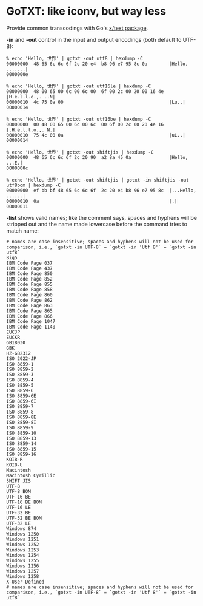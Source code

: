 # GoTXT: like iconv, but way less

Provide common transcodings with Go's [x/text package](https://pkg.go.dev/golang.org/x/text).

**-in** and **-out** control in the input and output encodings (both default to UTF-8):

```none
% echo 'Hello, 世界' | gotxt -out utf8 | hexdump -C
00000000  48 65 6c 6c 6f 2c 20 e4  b8 96 e7 95 8c 0a        |Hello, .......|
0000000e
```

```none
% echo 'Hello, 世界' | gotxt -out utf16le | hexdump -C
00000000  48 00 65 00 6c 00 6c 00  6f 00 2c 00 20 00 16 4e  |H.e.l.l.o.,. ..N|
00000010  4c 75 0a 00                                       |Lu..|
00000014
```

```none
% echo 'Hello, 世界' | gotxt -out utf16be | hexdump -C
00000000  00 48 00 65 00 6c 00 6c  00 6f 00 2c 00 20 4e 16  |.H.e.l.l.o.,. N.|
00000010  75 4c 00 0a                                       |uL..|
00000014
```

```none
% echo 'Hello, 世界' | gotxt -out shiftjis | hexdump -C
00000000  48 65 6c 6c 6f 2c 20 90  a2 8a 45 0a              |Hello, ...E.|
0000000c
```

```none
% echo 'Hello, 世界' | gotxt -out shiftjis | gotxt -in shiftjis -out utf8bom | hexdump -C
00000000  ef bb bf 48 65 6c 6c 6f  2c 20 e4 b8 96 e7 95 8c  |...Hello, ......|
00000010  0a                                                |.|
00000011
```

**-list** shows valid names; like the comment says, spaces and hyphens will be stripped out and the name made lowercase before the command tries to match name:

```none
# names are case insensitive; spaces and hyphens will not be used for comparison, i.e., `gotxt -in UTF-8` = `gotxt -in 'Utf 8'` = `gotxt -in utf8`
Big5
IBM Code Page 037
IBM Code Page 437
IBM Code Page 850
IBM Code Page 852
IBM Code Page 855
IBM Code Page 858
IBM Code Page 860
IBM Code Page 862
IBM Code Page 863
IBM Code Page 865
IBM Code Page 866
IBM Code Page 1047
IBM Code Page 1140
EUCJP
EUCKR
GB18030
GBK
HZ-GB2312
ISO 2022-JP
ISO 8859-1
ISO 8859-2
ISO 8859-3
ISO 8859-4
ISO 8859-5
ISO 8859-6
ISO 8859-6E
ISO 8859-6I
ISO 8859-7
ISO 8859-8
ISO 8859-8E
ISO 8859-8I
ISO 8859-9
ISO 8859-10
ISO 8859-13
ISO 8859-14
ISO 8859-15
ISO 8859-16
KOI8-R
KOI8-U
Macintosh
Macintosh Cyrillic
SHIFT JIS
UTF-8
UTF-8 BOM
UTF-16 BE
UTF-16 BE BOM
UTF-16 LE
UTF-32 BE
UTF-32 BE BOM
UTF-32 LE
Windows 874
Windows 1250
Windows 1251
Windows 1252
Windows 1253
Windows 1254
Windows 1255
Windows 1256
Windows 1257
Windows 1258
X-User-Defined
# names are case insensitive; spaces and hyphens will not be used for comparison, i.e., `gotxt -in UTF-8` = `gotxt -in 'Utf 8'` = `gotxt -in utf8`
```
